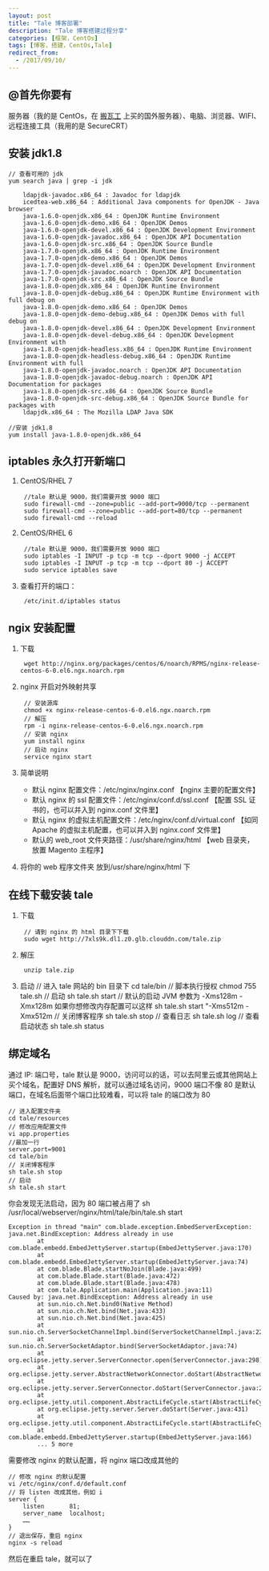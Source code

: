```yaml
---
layout: post
title: "Tale 博客部署"
description: "Tale 博客搭建过程分享"
categories: [框架，CentOs]
tags: [博客，搭建，CentOs,Tale]
redirect_from:
  - /2017/09/10/
---
```


## @首先你要有

服务器（我的是 CentOs，在 [搬瓦工](https://bwh1.net/) 上买的国外服务器）、电脑、浏览器、WIFI、远程连接工具（我用的是 SecureCRT）

## 安装 jdk1.8
	
	// 查看可用的 jdk
	yum search java | grep -i jdk  
		
		ldapjdk-javadoc.x86_64 : Javadoc for ldapjdk
		icedtea-web.x86_64 : Additional Java components for OpenJDK - Java browser
		java-1.6.0-openjdk.x86_64 : OpenJDK Runtime Environment
		java-1.6.0-openjdk-demo.x86_64 : OpenJDK Demos
		java-1.6.0-openjdk-devel.x86_64 : OpenJDK Development Environment
		java-1.6.0-openjdk-javadoc.x86_64 : OpenJDK API Documentation
		java-1.6.0-openjdk-src.x86_64 : OpenJDK Source Bundle
		java-1.7.0-openjdk.x86_64 : OpenJDK Runtime Environment
		java-1.7.0-openjdk-demo.x86_64 : OpenJDK Demos
		java-1.7.0-openjdk-devel.x86_64 : OpenJDK Development Environment
		java-1.7.0-openjdk-javadoc.noarch : OpenJDK API Documentation
		java-1.7.0-openjdk-src.x86_64 : OpenJDK Source Bundle
		java-1.8.0-openjdk.x86_64 : OpenJDK Runtime Environment
		java-1.8.0-openjdk-debug.x86_64 : OpenJDK Runtime Environment with full debug on
		java-1.8.0-openjdk-demo.x86_64 : OpenJDK Demos
		java-1.8.0-openjdk-demo-debug.x86_64 : OpenJDK Demos with full debug on
		java-1.8.0-openjdk-devel.x86_64 : OpenJDK Development Environment
		java-1.8.0-openjdk-devel-debug.x86_64 : OpenJDK Development Environment with
		java-1.8.0-openjdk-headless.x86_64 : OpenJDK Runtime Environment
		java-1.8.0-openjdk-headless-debug.x86_64 : OpenJDK Runtime Environment with full
		java-1.8.0-openjdk-javadoc.noarch : OpenJDK API Documentation
		java-1.8.0-openjdk-javadoc-debug.noarch : OpenJDK API Documentation for packages
		java-1.8.0-openjdk-src.x86_64 : OpenJDK Source Bundle
		java-1.8.0-openjdk-src-debug.x86_64 : OpenJDK Source Bundle for packages with
		ldapjdk.x86_64 : The Mozilla LDAP Java SDK
	
	//安装 jdk1.8
	yum install java-1.8.0-openjdk.x86_64 

## iptables 永久打开新端口

1. CentOS/RHEL 7
		
		//tale 默认是 9000，我们需要开放 9000 端口
        sudo firewall-cmd --zone=public --add-port=9000/tcp --permanent
		sudo firewall-cmd --zone=public --add-port=80/tcp --permanent
		sudo firewall-cmd --reload 

2. CentOS/RHEL 6

		//tale 默认是 9000，我们需要开放 9000 端口
		sudo iptables -I INPUT -p tcp -m tcp --dport 9000 -j ACCEPT
		sudo iptables -I INPUT -p tcp -m tcp --dport 80 -j ACCEPT
		sudo service iptables save 

3. 查看打开的端口：

		/etc/init.d/iptables status

## ngix 安装配置

1. 下载

		wget http://nginx.org/packages/centos/6/noarch/RPMS/nginx-release-centos-6-0.el6.ngx.noarch.rpm

2. nginx 开启对外映射共享

		// 安装源库
		chmod +x nginx-release-centos-6-0.el6.ngx.noarch.rpm 
		// 解压
		rpm -i nginx-release-centos-6-0.el6.ngx.noarch.rpm 
		// 安装 nginx
		yum install nginx
		// 启动 nginx
		service nginx start

3. 简单说明

   - 默认 nginx 配置文件：/etc/nginx/nginx.conf         【nginx 主要的配置文件】 
   - 默认 nginx 的 ssl 配置文件：/etc/nginx/conf.d/ssl.conf 【配置 SSL 证书的，也可以并入到 nginx.conf 文件里】 
   - 默认 nginx 的虚拟主机配置文件：/etc/nginx/conf.d/virtual.conf 【如同 Apache 的虚拟主机配置，也可以并入到 nginx.conf 文件里】 
   - 默认的 web_root 文件夹路径：/usr/share/nginx/html 【web 目录夹，放置 Magento 主程序】 

4. 将你的 web 程序文件夹 放到/usr/share/nginx/html 下

## 在线下载安装 tale

1. 下载

		// 请到 nginx 的 html 目录下下载
		sudo wget http://7xls9k.dl1.z0.glb.clouddn.com/tale.zip

2. 解压

		unzip tale.zip

3. 启动
		// 进入 tale 网站的 bin 目录下
		cd tale/bin
		// 脚本执行授权
		chmod 755 tale.sh
		// 启动
		sh tale.sh start
		// 默认的启动 JVM 参数为 -Xms128m -Xmx128m 如果你想修改内存配置可以这样 
		sh tale.sh start "-Xms512m -Xmx512m
		// 关闭博客程序
		sh tale.sh stop
		// 查看日志
		sh tale.sh log
		// 查看启动状态
		sh tale.sh status

## 绑定域名

通过 IP: 端口号，tale 默认是 9000，访问可以的话，可以去阿里云或其他网站上买个域名，配置好 DNS 解析，就可以通过域名访问，9000 端口不像 80 是默认端口，在域名后面带个端口比较难看，可以将 tale 的端口改为 80
		
	// 进入配置文件夹
	cd tale/resources
	// 修改应用配置文件
	vi app.properties
	//最加一行
	server.port=9001
	cd tale/bin
	// 关闭博客程序
	sh tale.sh stop
	// 启动
	sh tale.sh start

你会发现无法启动，因为 80 端口被占用了 sh /usr/local/webserver/nginx/html/tale/bin/tale.sh start

	Exception in thread "main" com.blade.exception.EmbedServerException: java.net.BindException: Address already in use
	        at com.blade.embedd.EmbedJettyServer.startup(EmbedJettyServer.java:170)
	        at com.blade.embedd.EmbedJettyServer.startup(EmbedJettyServer.java:74)
	        at com.blade.Blade.startNoJoin(Blade.java:499)
	        at com.blade.Blade.start(Blade.java:472)
	        at com.blade.Blade.start(Blade.java:478)
	        at com.tale.Application.main(Application.java:11)
	Caused by: java.net.BindException: Address already in use
	        at sun.nio.ch.Net.bind0(Native Method)
	        at sun.nio.ch.Net.bind(Net.java:433)
	        at sun.nio.ch.Net.bind(Net.java:425)
	        at sun.nio.ch.ServerSocketChannelImpl.bind(ServerSocketChannelImpl.java:223)
	        at sun.nio.ch.ServerSocketAdaptor.bind(ServerSocketAdaptor.java:74)
	        at org.eclipse.jetty.server.ServerConnector.open(ServerConnector.java:298)
	        at org.eclipse.jetty.server.AbstractNetworkConnector.doStart(AbstractNetworkConnector.java:80)
	        at org.eclipse.jetty.server.ServerConnector.doStart(ServerConnector.java:236)
	        at org.eclipse.jetty.util.component.AbstractLifeCycle.start(AbstractLifeCycle.java:68)
	        at org.eclipse.jetty.server.Server.doStart(Server.java:431)
	        at org.eclipse.jetty.util.component.AbstractLifeCycle.start(AbstractLifeCycle.java:68)
	        at com.blade.embedd.EmbedJettyServer.startup(EmbedJettyServer.java:166)
	        ... 5 more

需要修改 nginx 的默认配置，将 nginx 端口改成其他的

	// 修改 nginx 的默认配置
	vi /etc/nginx/conf.d/default.conf
	// 将 listen 改成其他，例如 i
	server {
	    listen       81;
	    server_name  localhost;
	    ……
	}
	// 退出保存，重启 nginx
	nginx -s reload

然后在重启 tale，就可以了
